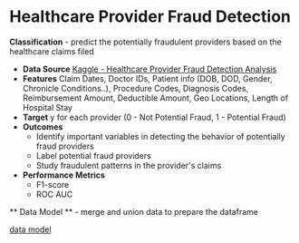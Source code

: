 # Healthcare Provider Fraud Detection

**Classification** - predict the potentially fraudulent providers based on the healthcare claims filed

* **Data Source** [Kaggle - Healthcare Provider Fraud Detection Analysis](https://www.kaggle.com/datasets/rohitrox/healthcare-provider-fraud-detection-analysis)
* **Features** Claim Dates, Doctor IDs, Patient info (DOB, DOD, Gender, Chronicle Conditions..), Procedure Codes, Diagnosis Codes, Reimbursement Amount, Deductible Amount, Geo Locations, Length of Hospital Stay
* **Target** y for each provider (0 - Not Potential Fraud, 1 - Potential Fraud) 
* **Outcomes** 
    * Identify important variables in detecting the behavior of potentially fraud providers
    * Label potential fraud providers 
    * Study fraudulent patterns in the provider's claims
* **Performance Metrics**
    * F1-score
    * ROC AUC
	
	
** Data Model ** - merge and union data to prepare the dataframe

[data model](!img/data_model.jpeg)

